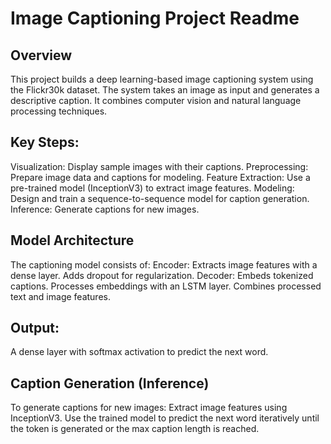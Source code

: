 # Image Captioning Project Readme
## Overview
This project builds a deep learning-based image captioning system using the Flickr30k dataset. The system takes an image as input and generates a descriptive caption. It combines computer vision and natural language processing techniques.

## Key Steps:
Visualization: Display sample images with their captions.
Preprocessing: Prepare image data and captions for modeling.
Feature Extraction: Use a pre-trained model (InceptionV3) to extract image features.
Modeling: Design and train a sequence-to-sequence model for caption generation.
Inference: Generate captions for new images.

## Model Architecture
The captioning model consists of:
Encoder:
Extracts image features with a dense layer.
Adds dropout for regularization.
Decoder:
Embeds tokenized captions.
Processes embeddings with an LSTM layer.
Combines processed text and image features.

## Output:
A dense layer with softmax activation to predict the next word.

## Caption Generation (Inference)
To generate captions for new images:
Extract image features using InceptionV3.
Use the trained model to predict the next word iteratively until the <end> token is generated or the max caption length is reached.
